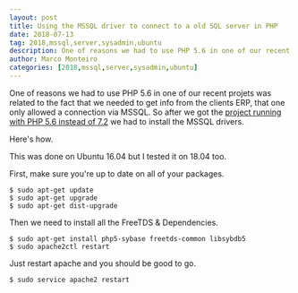```yaml
---
layout: post
title: Using the MSSQL driver to connect to a old SQL server in PHP
date: 2018-07-13
tag: 2018,mssql,server,sysadmin,ubuntu
description: One of reasons we had to use PHP 5.6 in one of our recent projets was related to the fact that we needed to get info from the clients ERP,
author: Marco Monteiro
categories: [2018,mssql,server,sysadmin,ubuntu]
---
```


One of reasons we had to use PHP 5.6 in one of our recent projets was related to the fact that we needed to get info from the clients ERP, that one only allowed a connection via MSSQL. So after we got the [project running with PHP 5.6 instead of 7.2](https://blog.marcomonteiro.net/post/having-multiple-php-versions-on-your-dev-environment) we had to install the MSSQL drivers.

<!--more-->

Here's how.

This was done on Ubuntu 16.04 but I tested it on 18.04 too.

First, make sure you're up to date on all of your packages.

    $ sudo apt-get update
	$ sudo apt-get upgrade
	$ sudo apt-get dist-upgrade

Then we need to install all the FreeTDS & Dependencies.

	$ sudo apt-get install php5-sybase freetds-common libsybdb5
	$ sudo apache2ctl restart

Just restart apache and you should be good to go.

	$ sudo service apache2 restart

